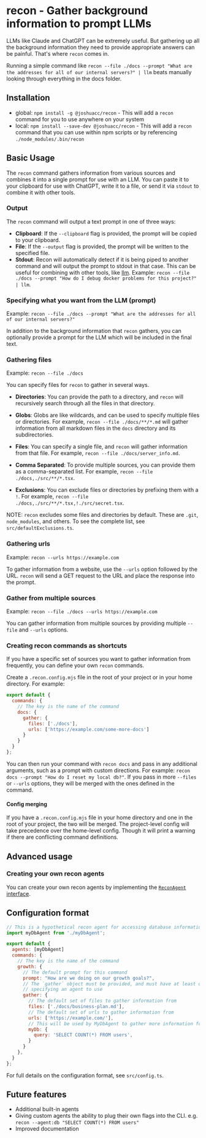 # recon - Gather background information to prompt LLMs

LLMs like Claude and ChatGPT can be extremely useful. But gathering up all the background information they need to provide appropriate answers can be painful. That's where `recon` comes in.

Running a simple command like `recon --file ./docs --prompt "What are the addresses for all of our internal servers?" | llm` beats manually looking through everything in the docs folder.

## Installation

- global: `npm install -g @joshuacc/recon` - This will add a `recon` command for you to use anywhere on your system
- local: `npm install --save-dev @joshuacc/recon` - This will add a `recon` command that you can use within npm scripts or by referencing `./node_modules/.bin/recon`

## Basic Usage

The `recon` command gathers information from various sources and combines it into a single prompt for use with an LLM. You can paste it to your clipboard for use with ChatGPT, write it to a file, or send it via `stdout` to combine it with other tools.

### Output

The `recon` command will output a text prompt in one of three ways:

- **Clipboard**: If the `--clipboard` flag is provided, the prompt will be copied to your clipboard.
- **File**: If the `--output` flag is provided, the prompt will be written to the specified file.
- **Stdout**: Recon will automatically detect if it is being piped to another command and will output the prompt to stdout in that case. This can be useful for combining with other tools, like [llm](https://llm.datasette.io/en/stable/). Example: `recon --file ./docs --prompt "How do I debug docker problems for this project?" | llm`.

### Specifying what you want from the LLM (prompt)

Example: `recon --file ./docs --prompt "What are the addresses for all of our internal servers?"`

In addition to the background information that `recon` gathers, you can optionally provide a prompt for the LLM which will be included in the final text.

### Gathering files

Example: `recon --file ./docs`

You can specify files for `recon` to gather in several ways.

- **Directories**: You can provide the path to a directory, and `recon` will recursively search through all the files in that directory.

- **Globs**: Globs are like wildcards, and can be used to specify multiple files or directories. For example, `recon --file ./docs/**/*.md` will gather information from all markdown files in the `docs` directory and its subdirectories.

- **Files**: You can specify a single file, and `recon` will gather information from that file. For example, `recon --file ./docs/server_info.md`.

- **Comma Separated**: To provide multiple sources, you can provide them as a comma-separated list. For example, `recon --file ./docs,./src/**/*.tsx`.

- **Exclusions**: You can exclude files or directories by prefixing them with a `!`. For example, `recon --file ./docs,./src/**/*.tsx,!./src/secret.tsx`.

NOTE: `recon` excludes some files and directories by default. These are `.git`, `node_modules`, and others. To see the complete list, see `src/defaultExclusions.ts`.

### Gathering urls

Example: `recon --urls https://example.com`

To gather information from a website, use the `--urls` option followed by the URL. `recon` will send a GET request to the URL and place the response into the prompt.

### Gather from multiple sources

Example: `recon --file ./docs --urls https://example.com`

You can gather information from multiple sources by providing multiple `--file` and `--urls` options.

### Creating recon commands as shortcuts

If you have a specific set of sources you want to gather information from frequently, you can define your own `recon` commands.

Create a `.recon.config.mjs` file in the root of your project or in your home directory. For example:

```js
export default {
  commands: {
    // The key is the name of the command
    docs: {
      gather: {
        files: ['./docs'],
        urls: ['https://example.com/some-more-docs']
      }
    }
  }
};
```

You can then run your command with `recon docs` and pass in any additional arguments, such as a prompt with custom directions. For example: `recon docs --prompt "How do I reset my local db?"`. If you pass in more `--files` or `--urls` options, they will be merged with the ones defined in the command.

#### Config merging

If you have a `.recon.config.mjs` file in your home directory and one in the root of your project, the two will be merged. The project-level config will take precedence over the home-level config. Though it will print a warning if there are conflicting command definitions.

## Advanced usage

### Creating your own recon agents

You can create your own recon agents by implementing the [`ReconAgent` interface](src/reconAgent.ts).

## Configuration format

```js
// This is a hypothetical recon agent for accessing database information
import myDbAgent from './myDbAgent';

export default {
  agents: [myDbAgent]
  commands: {
    // The key is the name of the command
    growth: {
      // The default prompt for this command
      prompt: "How are we doing on our growth goals?",
      // The `gather` object must be provided, and must have at least one key
      // specifying an agent to use
      gather: {
        // The default set of files to gather information from
        files: ['./docs/business-plan.md'],
        // The default set of urls to gather information from
        urls: ['https://example.com/'],
        // This will be used by MyDbAgent to gather more information for the prompt
        myDb: {
          query: 'SELECT COUNT(*) FROM users',
        }
      }
    },
  }
};
```

For full details on the configuration format, see `src/config.ts`.

## Future features

- Additional built-in agents
- Giving custom agents the ability to plug their own flags into the CLI. e.g. `recon --agent:db "SELECT COUNT(*) FROM users"`
- Improved documentation